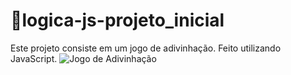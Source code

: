 # 📁logica-js-projeto_inicial
Este projeto consiste em um jogo de adivinhação. Feito utilizando JavaScript.
![Jogo de Adivinhação](https://github.com/sarahscampos/programa-one-iniciante/assets/74733887/a94bad1d-3991-4df7-bd5e-e5c2c8bb8b9e)
